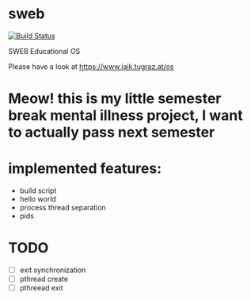 # sweb
[![Build Status](https://travis-ci.org/IAIK/sweb.svg?branch=main)](https://travis-ci.org/IAIK/sweb)

SWEB Educational OS

Please have a look at https://www.iaik.tugraz.at/os

# Meow! this is my little semester break mental illness project, I want to actually pass next semester

# implemented features:
- build script
- hello world
- process thread separation
- pids

# TODO
- [ ] exit synchronization
- [ ] pthread create
- [ ] pthreead exit
